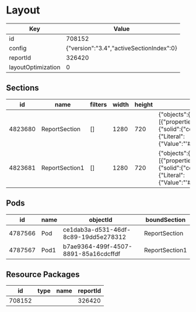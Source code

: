 # Layout

|Key|Value|
|---|---|
|id|708152|
|config|{&quot;version&quot;:&quot;3.4&quot;,&quot;activeSectionIndex&quot;:0}|
|reportId|326420|
|layoutOptimization|0|

## Sections
|id|name|filters|width|height|config|displayName|objectId|displayOption|ordinal|
|---|---|---|---|---|---|---|---|---|---|
|4823680|ReportSection|[]|1280|720|{&quot;objects&quot;:{&quot;background&quot;:[{&quot;properties&quot;:{&quot;color&quot;:{&quot;solid&quot;:{&quot;color&quot;:{&quot;expr&quot;:{&quot;Literal&quot;:{&quot;Value&quot;:&quot;&#39;#DDEBF6&#39;&quot;}}}}}}}]}}|Regional Sales Analysis|eb535b6b-d4dc-4743-8edb-1c59a5ca0864|1||
|4823681|ReportSection1|[]|1280|720|{&quot;objects&quot;:{&quot;background&quot;:[{&quot;properties&quot;:{&quot;color&quot;:{&quot;solid&quot;:{&quot;color&quot;:{&quot;expr&quot;:{&quot;Literal&quot;:{&quot;Value&quot;:&quot;&#39;#DDEBF6&#39;&quot;}}}}}}}]}}|Geographic Analysis|daca3bf9-c522-4b0f-bbe3-bcb8a3b5b184|1|1|

## Pods
|id|name|objectId|boundSection|
|---|---|---|---|
|4787566|Pod|ce1dab3a-d531-46df-8c89-19dd5e278312|ReportSection|
|4787567|Pod1|b7ae9364-499f-4507-8891-85a16cdcffdf|ReportSection1|

## Resource Packages
|id|type|name|reportId|
|---|---|---|---|
|708152|||326420|

